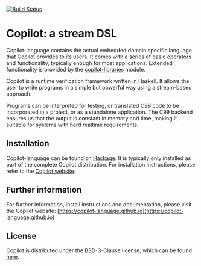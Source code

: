 [![Build Status](https://travis-ci.com/Copilot-Language/copilot.svg?branch=master)](https://app.travis-ci.com/github/Copilot-Language/copilot)

# Copilot: a stream DSL
Copilot-language contains the actual embedded domain specific language that
Copilot provides to its users. It comes with a series of basic operators and
functionality, typically enough for most applications. Extended functionality
is provided by the
[copilot-libraries](https://github.com/Copilot-Language/copilot/tree/master/copilot-libraries)
module.

Copilot is a runtime verification framework written in Haskell. It allows the
user to write programs in a simple but powerful way using a stream-based
approach.

Programs can be interpreted for testing, or translated C99 code to be
incorporated in a project, or as a standalone application. The C99 backend
ensures us that the output is constant in memory and time, making it suitable
for systems with hard realtime requirements.


## Installation
Copilot-language can be found on
[Hackage](https://hackage.haskell.org/package/copilot-language). It is typically
only installed as part of the complete Copilot distribution. For installation
instructions, please refer to the [Copilot
website](https://copilot-language.github.io).


## Further information
For further information, install instructions and documentation, please visit
the Copilot website:
[https://copilot-language.github.io](https://copilot-language.github.io)


## License
Copilot is distributed under the BSD-3-Clause license, which can be found
[here](https://raw.githubusercontent.com/Copilot-Language/copilot/master/copilot-language/LICENSE).
